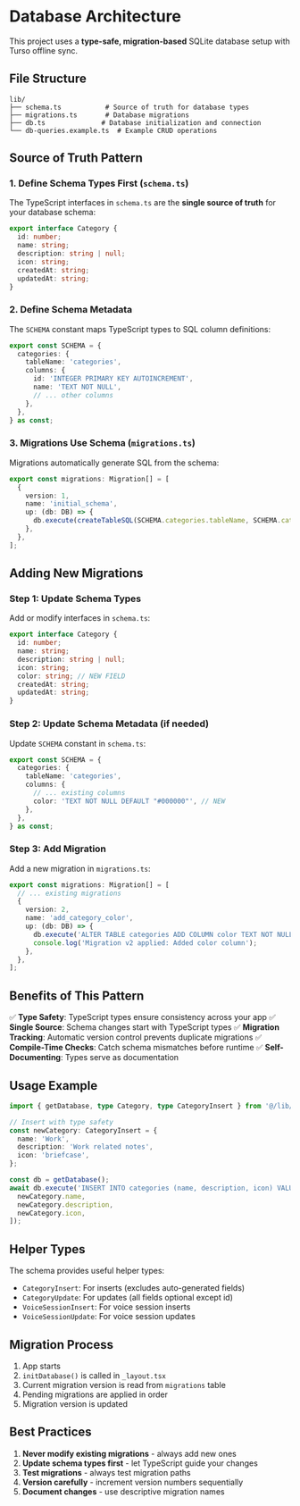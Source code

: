 # Database Architecture

This project uses a **type-safe, migration-based** SQLite database setup with Turso offline sync.

## File Structure

```
lib/
├── schema.ts           # Source of truth for database types
├── migrations.ts       # Database migrations
├── db.ts              # Database initialization and connection
└── db-queries.example.ts  # Example CRUD operations
```

## Source of Truth Pattern

### 1. Define Schema Types First (`schema.ts`)

The TypeScript interfaces in `schema.ts` are the **single source of truth** for your database schema:

```typescript
export interface Category {
  id: number;
  name: string;
  description: string | null;
  icon: string;
  createdAt: string;
  updatedAt: string;
}
```

### 2. Define Schema Metadata

The `SCHEMA` constant maps TypeScript types to SQL column definitions:

```typescript
export const SCHEMA = {
  categories: {
    tableName: 'categories',
    columns: {
      id: 'INTEGER PRIMARY KEY AUTOINCREMENT',
      name: 'TEXT NOT NULL',
      // ... other columns
    },
  },
} as const;
```

### 3. Migrations Use Schema (`migrations.ts`)

Migrations automatically generate SQL from the schema:

```typescript
export const migrations: Migration[] = [
  {
    version: 1,
    name: 'initial_schema',
    up: (db: DB) => {
      db.execute(createTableSQL(SCHEMA.categories.tableName, SCHEMA.categories.columns));
    },
  },
];
```

## Adding New Migrations

### Step 1: Update Schema Types

Add or modify interfaces in `schema.ts`:

```typescript
export interface Category {
  id: number;
  name: string;
  description: string | null;
  icon: string;
  color: string; // NEW FIELD
  createdAt: string;
  updatedAt: string;
}
```

### Step 2: Update Schema Metadata (if needed)

Update `SCHEMA` constant in `schema.ts`:

```typescript
export const SCHEMA = {
  categories: {
    tableName: 'categories',
    columns: {
      // ... existing columns
      color: 'TEXT NOT NULL DEFAULT "#000000"', // NEW
    },
  },
} as const;
```

### Step 3: Add Migration

Add a new migration in `migrations.ts`:

```typescript
export const migrations: Migration[] = [
  // ... existing migrations
  {
    version: 2,
    name: 'add_category_color',
    up: (db: DB) => {
      db.execute('ALTER TABLE categories ADD COLUMN color TEXT NOT NULL DEFAULT "#000000"');
      console.log('Migration v2 applied: Added color column');
    },
  },
];
```

## Benefits of This Pattern

✅ **Type Safety**: TypeScript types ensure consistency across your app
✅ **Single Source**: Schema changes start with TypeScript types
✅ **Migration Tracking**: Automatic version control prevents duplicate migrations
✅ **Compile-Time Checks**: Catch schema mismatches before runtime
✅ **Self-Documenting**: Types serve as documentation

## Usage Example

```typescript
import { getDatabase, type Category, type CategoryInsert } from '@/lib/db';

// Insert with type safety
const newCategory: CategoryInsert = {
  name: 'Work',
  description: 'Work related notes',
  icon: 'briefcase',
};

const db = getDatabase();
await db.execute('INSERT INTO categories (name, description, icon) VALUES (?, ?, ?)', [
  newCategory.name,
  newCategory.description,
  newCategory.icon,
]);
```

## Helper Types

The schema provides useful helper types:

- `CategoryInsert`: For inserts (excludes auto-generated fields)
- `CategoryUpdate`: For updates (all fields optional except id)
- `VoiceSessionInsert`: For voice session inserts
- `VoiceSessionUpdate`: For voice session updates

## Migration Process

1. App starts
2. `initDatabase()` is called in `_layout.tsx`
3. Current migration version is read from `migrations` table
4. Pending migrations are applied in order
5. Migration version is updated

## Best Practices

1. **Never modify existing migrations** - always add new ones
2. **Update schema types first** - let TypeScript guide your changes
3. **Test migrations** - always test migration paths
4. **Version carefully** - increment version numbers sequentially
5. **Document changes** - use descriptive migration names
